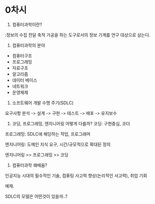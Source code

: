 # 0차시

1. 컴퓨터과학이란?

:정보의 수집 전달 축적 가공을 하는 도구로서의 정보 기계를 연구 대상으로 삼는다.

1. 컴퓨터과학의 분야
- 컴퓨터구조
- 프로그래밍
- 자료구조
- 알고리즘
- 데이터 베이스
- 네트워크
- 운영체제

1. 소프트웨어 개발 수명 주기(SDLC)

요구사항 분석 -> 설계 -> 구현 -> 테스트 -> 배포 -> 유지보수

1. 코딩, 프로그래밍, 엔지니어링 어떻게 다를까?
코딩: 구현중심, 코더

프로그래밍: SDLC에 해당하는 작업, 프로그래머

엔지니어링: 도메인 지식 요구, 시간/규모적으로 확대된 정의

엔지니어링 >> 프로그래밍 >> 코딩

1. 컴퓨터과학 왜배움?

인공지능 시대의 필수적인 기술, 컴퓨팅 사고력 향상(논리적인 사고력), 취업 기회

예제.

SDLC의 모델은 어떤것이 있을까..?